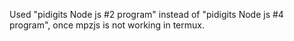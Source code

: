 Used "pidigits Node js #2 program" instead of "pidigits Node js #4 program", once mpzjs is not working in termux.